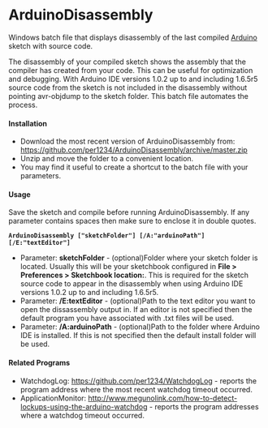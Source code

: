 # ArduinoDisassembly
Windows batch file that displays disassembly of the last compiled [Arduino](http://arduino.cc) sketch with source code.

The disassembly of your compiled sketch shows the assembly that the compiler has created from your code. This can be useful for optimization and debugging. With Arduino IDE versions 1.0.2 up to and including 1.6.5r5 source code from the sketch is not included in the disassembly without pointing avr-objdump to the sketch folder. This batch file automates the process.


#### Installation
- Download the most recent version of ArduinoDisassembly from: https://github.com/per1234/ArduinoDisassembly/archive/master.zip
- Unzip and move the folder to a convenient location.
- You may find it useful to create a shortcut to the batch file with your parameters.


#### Usage
Save the sketch and compile before running ArduinoDisassembly.
If any parameter contains spaces then make sure to enclose it in double quotes.

**`ArduinoDisassembly ["sketchFolder"] [/A:"arduinoPath"] [/E:"textEditor"]`**
- Parameter: **sketchFolder** - (optional)Folder where your sketch folder is located. Usually this will be your sketchbook configured in **File > Preferences > Sketchbook location:**. This is required for the sketch source code to appear in the disassembly when using Arduino IDE versions 1.0.2 up to and including 1.6.5r5.
- Parameter: **/E:textEditor** - (optional)Path to the text editor you want to open the dissassembly output in. If an editor is not specified then the default program you have associated with .txt files will be used.
- Parameter: **/A:arduinoPath**	- (optional)Path to the folder where Arduino IDE is installed. If this is not specified then the default install folder will be used.


#### Related Programs
- WatchdogLog: https://github.com/per1234/WatchdogLog - reports the program address where the most recent watchdog timeout occurred.
- ApplicationMonitor: http://www.megunolink.com/how-to-detect-lockups-using-the-arduino-watchdog - reports the program addresses where a watchdog timeout occurred.
